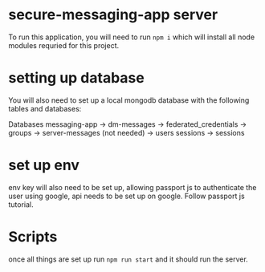 # secure-messaging-app server
To run this application, you will need to run `npm i` which will install all node modules requried for this project.

# setting up database
You will also need to set up a local mongodb database with the following tables and databases:

Databases
messaging-app
	-> dm-messages
	-> federated_credentials
	-> groups
	-> server-messages (not needed)
	-> users
sessions
	-> sessions
	
# set up env
env key will also need to be set up, allowing passport js to authenticate the user using google, api needs to be set up on google. Follow passport js tutorial.

# Scripts
once all things are set up run `npm run start` and it should run the server.